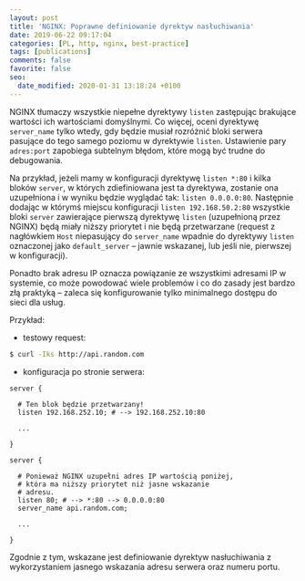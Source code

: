 ```yaml
---
layout: post
title: 'NGINX: Poprawne definiowanie dyrektyw nasłuchiwania'
date: 2019-06-22 09:17:04
categories: [PL, http, nginx, best-practice]
tags: [publications]
comments: false
favorite: false
seo:
  date_modified: 2020-01-31 13:18:24 +0100
---
```


NGINX tłumaczy wszystkie niepełne dyrektywy `listen` zastępując brakujące wartości ich wartościami domyślnymi. Co więcej, oceni dyrektywę `server_name` tylko wtedy, gdy będzie musiał rozróżnić bloki serwera pasujące do tego samego poziomu w dyrektywie `listen`. Ustawienie pary `adres:port` zapobiega subtelnym błędom, które mogą być trudne do debugowania.

Na przykład, jeżeli mamy w konfiguracji dyrektywę `listen *:80` i kilka bloków `server`, w których zdiefiniowana jest ta dyrektywa, zostanie ona uzupełniona i w wyniku będzie wyglądać tak: `listen 0.0.0.0:80`. Następnie dodając w którymś miejscu konfiguracji `listen 192.168.50.2:80` wszystkie bloki `server` zawierające pierwszą dyrektywę `listen` (uzupełnioną przez NGINX) będą miały niższy priorytet i nie będą przetwarzane (request z nagłówkiem `Host` niepasujący do `server_name` wpadnie do dyrektywy `listen` oznaczonej jako `default_server` – jawnie wskazanej, lub jeśli nie, pierwszej w konfiguracji).

Ponadto brak adresu IP oznacza powiązanie ze wszystkimi adresami IP w systemie, co może powodować wiele problemów i co do zasady jest bardzo złą praktyką – zaleca się konfigurowanie tylko minimalnego dostępu do sieci dla usług.

Przykład:

- testowy request:

```bash
$ curl -Iks http://api.random.com
```

- konfiguracja po stronie serwera:

```nginx
server {

  # Ten blok będzie przetwarzany!
  listen 192.168.252.10; # --> 192.168.252.10:80

  ...

}

server {

  # Ponieważ NGINX uzupełni adres IP wartością poniżej,
  # która ma niższy priorytet niż jasne wskazanie
  # adresu.
  listen 80; # --> *:80 --> 0.0.0.0:80
  server_name api.random.com;

  ...

}
```

Zgodnie z tym, wskazane jest definiowanie dyrektyw nasłuchiwania z wykorzystaniem jasnego wskazania adresu serwera oraz numeru portu.
